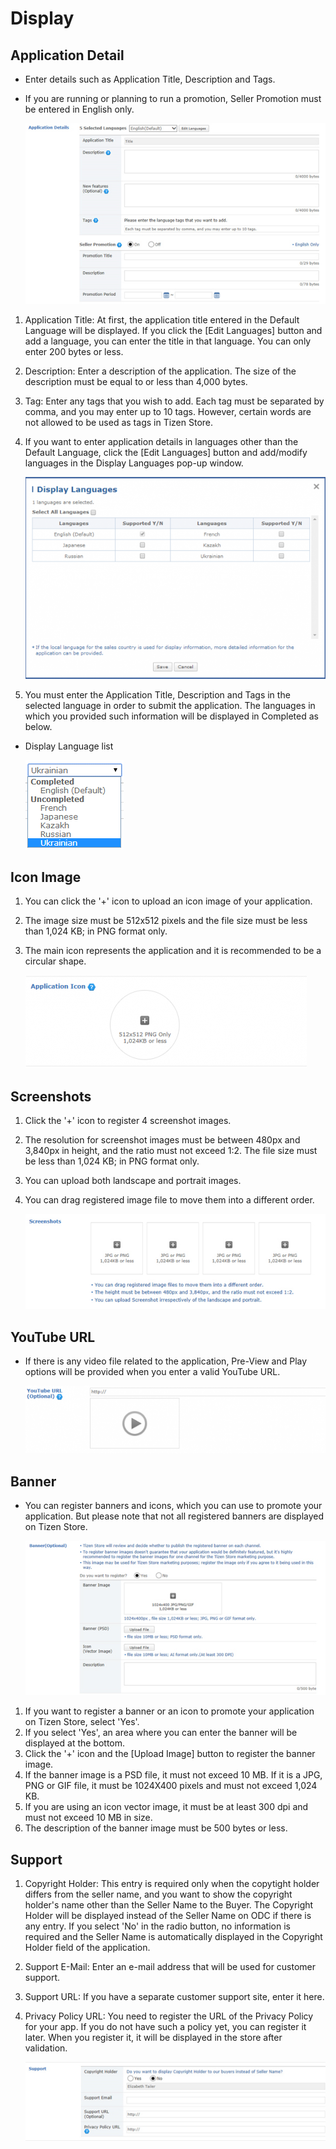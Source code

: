 # Display

## Application Detail

- Enter details such as Application Title, Description and Tags.
- If you are running or planning to run a promotion, Seller Promotion must be entered in English only.

  ![img](media/distribution_display01.jpg)

1. Application Title: At first, the application title entered in the Default Language will be displayed. If you click the [Edit Languages] button and add a language, you can enter the title in that language. You can only enter 200 bytes or less. 
2. Description: Enter a description of the application. The size of the description must be equal to or less than 4,000 bytes.
3. Tag: Enter any tags that you wish to add. Each tag must be separated by comma, and you may enter up to 10 tags. However, certain words are not allowed to be used as tags in Tizen Store.
4. If you want to enter application details in languages other than the Default Language, click the [Edit Languages] button and add/modify languages in the Display Languages pop-up window.


   [![img](media/display_2-600x403.png)](media/display_2.png)

   
5. You must enter the Application Title, Description and Tags in the selected language in order to submit the application. The languages in which you provided such information will be displayed in Completed as below.

- Display Language list


  ![img](media/display_3.png)


## Icon Image

1. You can click the '+' icon to upload an icon image of your application.
2. The image size must be 512x512 pixels and the file size must be less than 1,024 KB; in PNG format only.
3. The main icon represents the application and it is recommended to be a circular shape.


	[![img](media/display_4-450x149.png)](media/display_4.png)


## Screenshots

1. Click the '+' icon to register 4 screenshot images. 
2. The resolution for screenshot images must be between 480px and 3,840px in height, and the ratio must not exceed 1:2. The file size must be less than 1,024 KB; in PNG format only.
3. You can upload both landscape and portrait images.
4. You can drag registered image file to move them into a different order.


	![img](media/distribution_display02.jpg)

## YouTube URL

- If there is any video file related to the application, Pre-View and Play options will be provided when you enter a valid YouTube URL.


	[![img](media/display_6-600x135.png)](media/display_6.png)

## Banner

- You can register banners and icons, which you can use to promote your application. But please note that not all registered banners are displayed on Tizen Store.


	![img](media/distribution_display03.jpg)

1. If you want to register a banner or an icon to promote your application on Tizen Store, select 'Yes'.
2. If you select 'Yes', an area where you can enter the banner will be displayed at the bottom.
3. Click the '+' icon and the [Upload Image] button to register the banner image.
4. If the banner image is a PSD file, it must not exceed 10 MB. If it is a JPG, PNG or GIF file, it must be 1024X400 pixels and must not exceed 1,024 KB.
5. If you are using an icon vector image, it must be at least 300 dpi and must not exceed 10 MB in size.
6. The description of the banner image must be 500 bytes or less.

## Support

1. Copyright Holder: This entry is required only when the copytight holder differs from the seller name, and you want to show the copyright holder's name other than the Seller Name to the Buyer. The Copyright Holder will be displayed instead of the Seller Name on ODC if there is any entry. If you select 'No' in the radio button, no information is required and the Seller Name is automatically displayed in the Copyright Holder field of the application.
2. Support E-Mail: Enter an e-mail address that will be used for customer support.
3. Support URL: If you have a separate customer support site, enter it here. 
4. Privacy Policy URL: You need to register the URL of the Privacy Policy for your app. If you do not have such a policy yet, you can register it later. When you register it, it will be displayed in the store after validation.


	![img](media/distribution_display04.jpg)